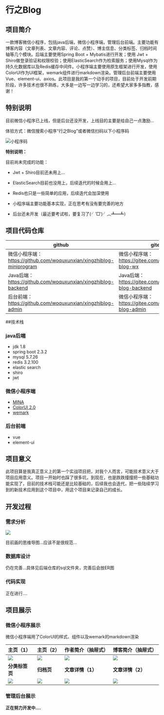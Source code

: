 # 行之Blog

## 项目简介

一款博客微信小程序，包括java后端，微信小程序端，管理后台前端。主要功能有博客内容（文章列表、文章内容、评论、点赞）、博主信息、分类标签、归档时间轴等几个模块。后端主要使用Spring Boot + Mybatis进行开发；使用 Jwt + Shiro做登录验证和权限校验；使用ElasticSearch作为检索服务；使用Mysql作为持久化数据库以及Redis缓存中间件。小程序端主要使用原生框架进行开发，使用ColorUI作为UI框架，wemark组件进行markdown渲染。管理后台前端主要使用Vue、element-ui、axios。此项目是我的第一个动手的项目，目前处于开发前期阶段，许多技术也很不熟练，大多是一边写一边学习的，还希望大家多多指教，感谢！

## 特别说明

目前微信小程序已上线，但是后台还没开发，上线目的主要是给自己一点激励...

体验方式：微信搜索小程序“行之Blog”或者微信扫码以下小程序码

![小程序码](http://xingzhi-blog-images.qingpingyue.top/gh_48be86939d75_258.jpg)

**特别说明：**

目前尚未完成的功能：

-  Jwt + Shiro目前还未用上...
- ElasticSearch目前也没用上，后续迭代的时候会用上...
- Redis也只是一些简单的应用，后续迭代会加深使用

- 小程序端主要功能基本实现，正在思考有没有要完善的地方
- 后台还未开发（最近要考试啦，要复习了(╯‵□′)╯︵┻━┻）

## 项目代码仓库

| github                                                       | gitee                                                    |
| ------------------------------------------------------------ | -------------------------------------------------------- |
| 微信小程序端：https://github.com/woquxunxian/xingzhiblog-miniprogram | 微信小程序端：https://gitee.com/cyyqz/xingzhi-blog-wx    |
| Java后端：https://github.com/woquxunxian/xingzhiblog-backend | Java后端：https://gitee.com/cyyqz/xingzhi-blog-backend   |
| 后台前端：https://github.com/woquxunxian/xingzhiblog-admin   | 微信小程序端：https://gitee.com/cyyqz/xingzhi-blog-admin |

##技术栈

### java后端

- jdk 1.8
- spring boot 2.3.2
- mysql 5.7.26
- redis 3.2.100
- elastic search 
- shiro
- jwt

### 微信小程序端

- [MINA](https://developers.weixin.qq.com/miniprogram/dev/framework/)
- [ColorUI 2.0](https://github.com/weilanwl/ColorUI)
- [wemark](https://github.com/TooBug/wemark)

### 后台前端

- vue
- element-ui

## 项目意义

此项目算是我真正意义上的第一个实战项目把，对我个人而言，可能技术意义大于项目应用意义。项目一开始时也踩了很多坑，到现在，也是跌跌撞撞把一些基础功能实现了，目前的技术栈可能还是比较基础的，后续我也会迭代，把一些陆续学习到的新技术应用到这个项目中，用这个项目来记录自己的成长。

## 开发过程

### 需求分析

<img src="http://qiniupublic.qingpingyue.top/行之Blog.png"/>

目前画的思维导图...应该不是很规范...

### 数据库设计

仍在完善...具体见后端仓库的sql文件夹，完善后会放ER图

### 代码实现

正在进行....

## 项目展示

### 微信小程序展示

微信小程序端用了ColorUI的样式、组件以及wemark的markdown渲染

| 主页（1）                                                    | 主页（2）                                                    | 作者简介（抽屉式）                                           | 博客简介（抽屉式）                                           |
| :----------------------------------------------------------- | ------------------------------------------------------------ | ------------------------------------------------------------ | ------------------------------------------------------------ |
| ![](http://xingzhi-blog-images.qingpingyue.top/b4b6baedf4530c3a345ec7368e3c62c.jpg) | ![](http://xingzhi-blog-images.qingpingyue.top/ff7cb27d3bbdcf1963b08233b479068.jpg) | ![](http://xingzhi-blog-images.qingpingyue.top/57b70cb65bb95e0f40e7214c201ae48.jpg) | ![](http://xingzhi-blog-images.qingpingyue.top/983be3c649fe857560f7c3a6e34af48.jpg) |
| **分类标签页**                                               | **归档页**                                                   | **文章详情（1）**                                            | **文章详情（2）**                                            |
| ![](http://xingzhi-blog-images.qingpingyue.top/9eb3a254821a305b42a5efae87fe009.jpg) | ![](http://xingzhi-blog-images.qingpingyue.top/7797566ec43526ff34baf032c3deef3.jpg) | ![](http://xingzhi-blog-images.qingpingyue.top/826f628cf4fcf3ade0cf15efcee8894.jpg) | ![](http://xingzhi-blog-images.qingpingyue.top/fc418fb2e2fdb1817967ae48fe88d7b.jpg) |

### 管理后台展示

**正在努力开发中....**